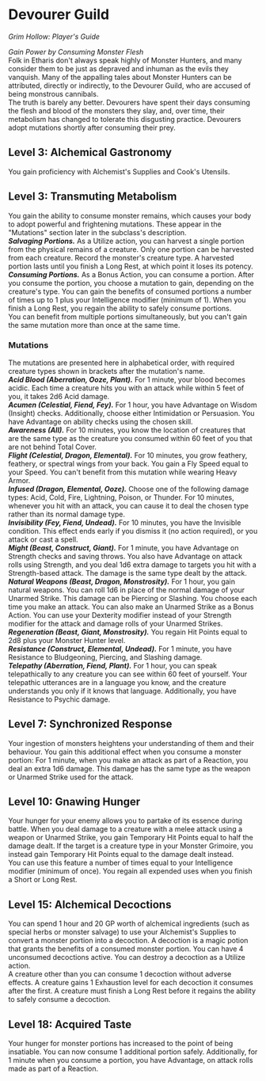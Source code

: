 # Devourer Guild
*Grim Hollow: Player's Guide*

*Gain Power by Consuming Monster Flesh*  
Folk in Etharis don't always speak highly of Monster Hunters, and many consider them to be just as depraved and inhuman as the evils they vanquish. Many of the appalling tales about Monster Hunters can be attributed, directly or indirectly, to the Devourer Guild, who are accused of being monstrous cannibals.  
The truth is barely any better. Devourers have spent their days consuming the flesh and blood of the monsters they slay, and, over time, their metabolism has changed to tolerate this disgusting practice. Devourers adopt mutations shortly after consuming their prey.

## Level 3: Alchemical Gastronomy
You gain proficiency with Alchemist's Supplies and Cook's Utensils.

## Level 3: Transmuting Metabolism
You gain the ability to consume monster remains, which causes your body to adopt powerful and frightening mutations. These appear in the "Mutations" section later in the subclass's description.  
***Salvaging Portions.*** As a Utilize action, you can harvest a single portion from the physical remains of a creature. Only one portion can be harvested from each creature. Record the monster's creature type. A harvested portion lasts until you finish a Long Rest, at which point it loses its potency.  
***Consuming Portions.*** As a Bonus Action, you can consume a portion. After you consume the portion, you choose a mutation to gain, depending on the creature's type. You can gain the benefits of consumed portions a number of times up to 1 plus your Intelligence modifier (minimum of 1). When you finish a Long Rest, you regain the ability to safely consume portions.  
You can benefit from multiple portions simultaneously, but you can't gain the same mutation more than once at the same time.

### Mutations
The mutations are presented here in alphabetical order, with required creature types shown in brackets after the mutation's name.  
***Acid Blood (Aberration, Ooze, Plant).*** For 1 minute, your blood becomes acidic. Each time a creature hits you with an attack while within 5 feet of you, it takes 2d6 Acid damage.  
***Acumen (Celestial, Fiend, Fey).*** For 1 hour, you have Advantage on Wisdom (Insight) checks. Additionally, choose either Intimidation or Persuasion. You have Advantage on ability checks using the chosen skill.  
***Awareness (All).*** For 10 minutes, you know the location of creatures that are the same type as the creature you consumed within 60 feet of you that are not behind Total Cover.  
***Flight (Celestial, Dragon, Elemental).*** For 10 minutes, you grow feathery, feathery, or spectral wings from your back. You gain a Fly Speed equal to your Speed. You can't benefit from this mutation while wearing Heavy Armor.  
***Infused (Dragon, Elemental, Ooze).*** Choose one of the following damage types: Acid, Cold, Fire, Lightning, Poison, or Thunder. For 10 minutes, whenever you hit with an attack, you can cause it to deal the chosen type rather than its normal damage type.  
***Invisibility (Fey, Fiend, Undead).*** For 10 minutes, you have the Invisible condition. This effect ends early if you dismiss it (no action required), or you attack or cast a spell.  
***Might (Beast, Construct, Giant).*** For 1 minute, you have Advantage on Strength checks and saving throws. You also have Advantage on attack rolls using Strength, and you deal 1d6 extra damage to targets you hit with a Strength-based attack. The damage is the same type dealt by the attack.  
***Natural Weapons (Beast, Dragon, Monstrosity).*** For 1 hour, you gain natural weapons. You can roll 1d6 in place of the normal damage of your Unarmed Strike. This damage can be Piercing or Slashing. You choose each time you make an attack. You can also make an Unarmed Strike as a Bonus Action. You can use your Dexterity modifier instead of your Strength modifier for the attack and damage rolls of your Unarmed Strikes.  
***Regeneration (Beast, Giant, Monstrosity).*** You regain Hit Points equal to 2d8 plus your Monster Hunter level.  
***Resistance (Construct, Elemental, Undead).*** For 1 minute, you have Resistance to Bludgeoning, Piercing, and Slashing damage.  
***Telepathy (Aberration, Fiend, Plant).*** For 1 hour, you can speak telepathically to any creature you can see within 60 feet of yourself. Your telepathic utterances are in a language you know, and the creature understands you only if it knows that language. Additionally, you have Resistance to Psychic damage.

## Level 7: Synchronized Response
Your ingestion of monsters heightens your understanding of them and their behaviour. You gain this additional effect when you consume a monster portion: For 1 minute, when you make an attack as part of a Reaction, you deal an extra 1d6 damage. This damage has the same type as the weapon or Unarmed Strike used for the attack.

## Level 10: Gnawing Hunger
Your hunger for your enemy allows you to partake of its essence during battle. When you deal damage to a creature with a melee attack using a weapon or Unarmed Strike, you gain Temporary Hit Points equal to half the damage dealt. If the target is a creature type in your Monster Grimoire, you instead gain Temporary Hit Points equal to the damage dealt instead.  
You can use this feature a number of times equal to your Intelligence modifier (minimum of once). You regain all expended uses when you finish a Short or Long Rest.

## Level 15: Alchemical Decoctions
You can spend 1 hour and 20 GP worth of alchemical ingredients (such as special herbs or monster salvage) to use your Alchemist's Supplies to convert a monster portion into a decoction. A decoction is a magic potion that grants the benefits of a consumed monster portion. You can have 4 unconsumed decoctions active. You can destroy a decoction as a Utilize action.  
A creature other than you can consume 1 decoction without adverse effects. A creature gains 1 Exhaustion level for each decoction it consumes after the first. A creature must finish a Long Rest before it regains the ability to safely consume a decoction.

## Level 18: Acquired Taste
Your hunger for monster portions has increased to the point of being insatiable. You can now consume 1 additional portion safely. Additionally, for 1 minute when you consume a portion, you have Advantage, on attack rolls made as part of a Reaction.